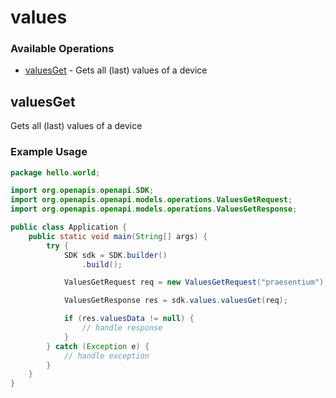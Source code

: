 # values

### Available Operations

* [valuesGet](#valuesget) - Gets all (last) values of a device

## valuesGet

Gets all (last) values of a device

### Example Usage

```java
package hello.world;

import org.openapis.openapi.SDK;
import org.openapis.openapi.models.operations.ValuesGetRequest;
import org.openapis.openapi.models.operations.ValuesGetResponse;

public class Application {
    public static void main(String[] args) {
        try {
            SDK sdk = SDK.builder()
                .build();

            ValuesGetRequest req = new ValuesGetRequest("praesentium");            

            ValuesGetResponse res = sdk.values.valuesGet(req);

            if (res.valuesData != null) {
                // handle response
            }
        } catch (Exception e) {
            // handle exception
        }
    }
}
```
